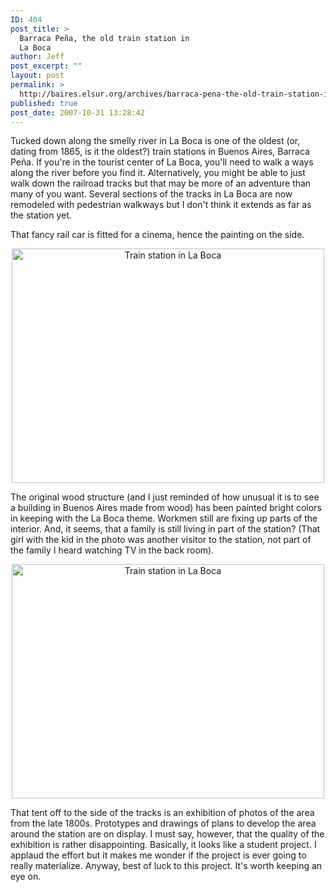 ```yaml
---
ID: 404
post_title: >
  Barraca Peña, the old train station in
  La Boca
author: Jeff
post_excerpt: ""
layout: post
permalink: >
  http://baires.elsur.org/archives/barraca-pena-the-old-train-station-in-la-boca/
published: true
post_date: 2007-10-31 13:28:42
---
```

Tucked down along the smelly river in La Boca is one of the oldest (or, dating from 1865, is it the oldest?) train stations in Buenos Aires, Barraca Pe&#241;a. If you're in the tourist center of La Boca, you'll need to walk a ways along the river before you find it. Alternatively, you might be able to just walk down the railroad tracks but  that may be more of an adventure than many of you want. Several sections of the tracks in La Boca are now remodeled with pedestrian walkways but I don't think it extends as far as the station yet.  

That fancy rail car is fitted for a cinema, hence the painting on the side.

<center>
<a href="http://www.zooomr.com/photos/jeffbarry/3634609/" title="Photo Sharing"><img src="http://static.zooomr.com/images/3634609_1c241b0260.jpg" width="500" height="375" alt="Train station in La Boca" /></a>
</center>

The original wood structure (and I just reminded of how unusual it is to see a building in Buenos Aires made from wood) has been painted bright colors in keeping with the La Boca theme. Workmen still are fixing up parts of the interior. And, it seems, that a family is still living in part of the station? (That girl with the kid in the photo was another visitor to the station, not part of the family I heard watching TV in the back room).


<center>
<a href="http://www.zooomr.com/photos/jeffbarry/3634625/" title="Photo Sharing"><img src="http://static.zooomr.com/images/3634625_7ead5741ee.jpg" width="500" height="375" alt="Train station in La Boca" /></a>
</center>

That tent off to the side of the tracks is an exhibition of photos of the area from the late 1800s. Prototypes and drawings of plans to develop the area around the station are on display. I must say, however, that the quality of the exhibition is rather disappointing. Basically, it looks like a student project. I applaud the effort but it makes me wonder if the project is ever going to really materialize. Anyway, best of luck to this project. It's worth keeping an eye on.